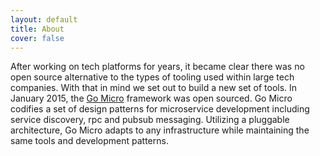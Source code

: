 ```yaml
---
layout: default
title: About
cover: false
---
```


After working on tech platforms for years, it became clear 
there was no open source alternative to the types of tooling used within large tech companies. 
With that in mind we set out to build a new set of tools. In January 2015, the [Go Micro](https://github.com/micro/go-micro) framework was open sourced. Go Micro codifies a set of design patterns for microservice 
development including service discovery, rpc and pubsub messaging. Utilizing a pluggable architecture, Go Micro adapts to any infrastructure while maintaining the same tools and development patterns.
